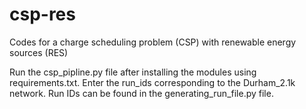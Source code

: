 # csp-res
Codes for a charge scheduling problem (CSP) with renewable energy sources (RES)

Run the csp_pipline.py file after installing the modules using requirements.txt. Enter the run_ids corresponding to the Durham_2.1k network. Run IDs can be found in the generating_run_file.py file. 
